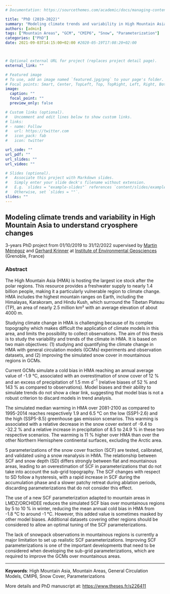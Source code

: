 ```yaml
---
# Documentation: https://sourcethemes.com/academic/docs/managing-content/

title: "PhD (2019-2022)"
summary: "Modeling climate trends and variability in High Mountain Asia to understand cryosphere changes"
authors: [admin]
tags: ["Mountain Areas", "GCM", "CMIP6", "Snow", "Parameterization"]
categories: ["PhD"]
date: 2021-09-03T14:15:00+02:00 #2020-05-19T17:08:20+02:00



# Optional external URL for project (replaces project detail page).
external_link: ""

# Featured image
# To use, add an image named `featured.jpg/png` to your page's folder.
# Focal points: Smart, Center, TopLeft, Top, TopRight, Left, Right, BottomLeft, Bottom, BottomRight.
image:
  caption: ""
  focal_point: ""
  preview_only: false

# Custom links (optional).
#   Uncomment and edit lines below to show custom links.
# links:
# - name: Follow
#   url: https://twitter.com
#   icon_pack: fab
#   icon: twitter

url_code: ""
url_pdf: ""
url_slides: ""
url_video: ""

# Slides (optional).
#   Associate this project with Markdown slides.
#   Simply enter your slide deck's filename without extension.
#   E.g. `slides = "example-slides"` references `content/slides/example-slides.md`.
#   Otherwise, set `slides = ""`.
slides: ""
---
```


## Modeling climate trends and variability in High Mountain Asia to understand cryosphere changes

3-years PhD project from 01/10/2019 to 31/12/2022 supervised by [Martin Ménégoz](https://scholar.google.es/citations?user=mouv8-IAAAAJ&hl=en) and [Gerhard Krinner](http://www.ige-grenoble.fr/-gerhard-krinner-) at [Institute of Environmental Geosciences](http://www.ige-grenoble.fr/?lang=en) (Grenoble, France)


### Abstract

The High Mountain Asia (HMA) is hosting the largest ice stock after the polar regions. This resource provides a freshwater supply to nearly 1.4 billion people, making it a particularly vulnerable region to climate change. HMA includes the highest mountain ranges on Earth, including the Himalayas, Karakoram, and Hindu Kush, which surround the Tibetan Plateau (TP), an area of nearly 2.5&nbsp;million&nbsp;km² with an average elevation of about 4000&nbsp;m.

Studying climate change in HMA is challenging because of its complex topography which makes difficult the application of climate models in this area, and limits the possibility to collect observations. The aim of this thesis is to study the variability and trends of the climate in HMA. It is based on two main objectives: (1) studying and quantifying the climate change in HMA with general circulation models (GCMs) experiments and observation datasets, and (2) improving the simulated snow cover in mountainous regions in GCMs.

Current GCMs simulate a cold bias in HMA reaching an annual average value of -1.9 °C, associated with an overestimation of snow cover of 12&nbsp;% and an excess of precipitation of 1.5&nbsp;mm&nbsp;d$^{-1}$ (relative biases of 52&nbsp;% and 143&nbsp;% as compared to observations). Model biases and their ability to simulate trends do not show a clear link, suggesting that model bias is not a robust criterion to discard models in trend analysis.

The simulated median warming in HMA over 2081-2100 as compared to 1995-2014 reaches respectively 1.9 and 6.5&nbsp;°C on the low (SSP1-2.6) and the high (SSP5-8.5) greenhouse gas emission scenarios. This warming is associated with a relative decrease in the snow cover extent of -9.4 to -32.2&nbsp;% and a relative increase in precipitation of 8.5 to 24.9&nbsp;% in these two respective scenarios. The warming is 11&nbsp;% higher over HMA than over the other Northern Hemisphere continental surfaces, excluding the Arctic area.

5 parameterizations of the snow cover fraction (SCF) are tested, calibrated, and validated using a snow reanalysis in HMA. The relationship between SCF and snow depth (SD) differs strongly between flat and mountainous areas, leading to an overestimation of SCF in parameterizations that do not take into account the sub-grid topography. The SCF changes with respect to SD follow a hysteresis, with a rapid increase in SCF during the accumulation phase and a slower patchy retreat during ablation periods, discarding parameterizations that do not consider this effect.

The use of a new SCF parameterization adapted to mountain areas in LMDZ/ORCHIDEE reduces the simulated SCF bias over mountainous regions by 5 to 10&nbsp;% in winter, reducing the mean annual cold bias in HMA from -1.8&nbsp;°C to around -1&nbsp;°C. However, this added value is sometimes masked by other model biases. Additional datasets covering other regions should be considered to allow an optimal tuning of the SCF parameterizations.

The lack of snowpack observations in mountainous regions is currently a major limitation to set up realistic SCF parameterizations. Improving SCF parameterizations is one of the important developments that need to be considered when developing the sub-grid parameterizations, which are required to improve the GCMs over mountainous areas.

---
**Keywords**: High Mountain Asia, Mountain Areas, General Circulation Models, CMIP6, Snow Cover, Parameterizations


More details and PhD manuscript at: https://www.theses.fr/s226411

